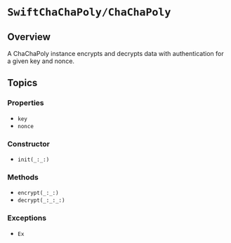 # ``SwiftChaChaPoly/ChaChaPoly``

## Overview

A ChaChaPoly instance encrypts and decrypts data with authentication for a given key and nonce.

## Topics

### Properties

- ``key``
- ``nonce``

### Constructor

- ``init(_:_:)``

### Methods

- ``encrypt(_:_:)``
- ``decrypt(_:_:_:)``

### Exceptions

- ``Ex``
